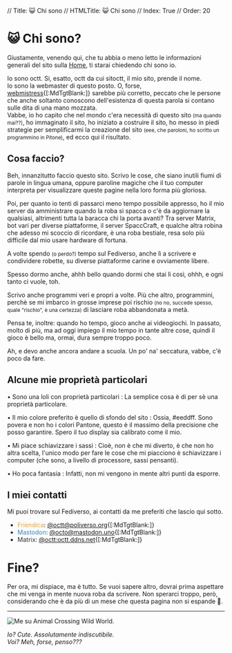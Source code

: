 // Title: 😺 Chi sono
// HTMLTitle: <span class="twa twa-grinning-cat"><span>😺</span></span> Chi sono
// Index: True
// Order: 20

# <span class="twa twa-grinning-cat"><span>😺</span></span> Chi sono?

Giustamente, venendo qui, che tu abbia o meno letto le informazioni generali del sito sulla [Home](./index.html), ti starai chiedendo chi sono io.

Io sono octt. Si, esatto, octt da cui sitoctt, il mio sito, prende il nome.  
Io sono la webmaster di questo posto. O, forse, [webmistress](https://www.dictionary.com/browse/webmistress){[:MdTgtBlank:]} sarebbe più corretto, peccato che le persone che anche soltanto conoscono dell'esistenza di questa parola si contano sulle dita di una mano mozzata.  
Vabbe, io ho capito che nel mondo c'era necessità di questo sito <small>(ma quando mai??)</small>, ho immaginato il sito, ho iniziato a costruire il sito, ho messo in piedi strategie per semplificarmi la creazione del sito <small>(eee, che paroloni, ho scritto un programmino in Pitone)</small>, ed ecco qui il risultato.

## Cosa faccio?

Beh, innanzitutto faccio questo sito. Scrivo le cose, che siano inutili fiumi di parole in lingua umana, oppure paroline magiche che il tuo computer interpreta per visualizzare queste pagine nella loro forma più gloriosa.

Poi, per quanto io tenti di passarci meno tempo possibile appresso, ho il mio server da amministrare quando la roba si spacca o c'è da aggiornare la qualsiasi, altrimenti tutta la baracca chi la porta avanti? Tra server Matrix, bot vari per diverse piattaforme, il server SpaccCraft, e qualche altra robina che adesso mi scoccio di ricordare, è una roba bestiale, resa solo più difficile dal mio usare hardware di fortuna.

A volte spendo <small>(o perdo?)</small> tempo sul Fediverso, anche lì a scrivere e condividere robette, su diverse piattaforme carine e ovviamente libere.

Spesso dormo anche, ahhh bello quando dormi che stai lì così, ohhh, e ogni tanto ci vuole, toh.

Scrivo anche programmi veri e propri a volte. Più che altro, programmini, perchè se mi imbarco in grosse imprese poi rischio <small>(no no, succede spesso, quale "rischio", è una certezza)</small> di lasciare roba abbandonata a metà.

Pensa te, inoltre: quando ho tempo, gioco anche ai videogiochi. In passato, molto di più, ma ad oggi impiego il mio tempo in tante altre cose, quindi il gioco è bello ma, ormai, dura sempre troppo poco.

Ah, e devo anche ancora andare a scuola. Un po' na' seccatura, vabbe, c'è poco da fare.

## Alcune mie proprietà particolari

• Sono una loli con proprietà particolari
:	La semplice cosa è di per sè una proprietà particolare.

• Il mio colore preferito è quello di sfondo del sito
:	Ossia, #eeddff. Sono povera e non ho i colori Pantone, questo è il massimo della precisione che posso garantire. Spero il tuo display sia calibrato come il mio.

• Mi piace schiavizzare i sassi
:	Cioè, non è che mi diverto, è che non ho altra scelta, l'unico modo per fare le cose che mi piacciono è schiavizzare i computer (che sono, a livello di processore, sassi pensanti).

• Ho poca fantasia
:	Infatti, non mi vengono in mente altri punti da esporre.

## I miei contatti

Mi puoi trovare sul Fediverso, ai contatti da me preferiti che lascio qui sotto.

- <span style='Color:#FFA020;'>Friendica</span>: [@octt@poliverso.org](https://poliverso.org/profile/octt){[:MdTgtBlank:]}  
- <span style='Color:#3088D4;'>Mastodon</span>: [@octo@mastodon.uno](https://mastodon.uno/@octo){[:MdTgtBlank:]}  
- <span style='Color:#2D2D2D;'>Matrix</span>: [@octt:octt.ddns.net](https://matrix.to/#/@octt:octt.ddns.net){[:MdTgtBlank:]}

# Fine?

Per ora, mi dispiace, ma è tutto. Se vuoi sapere altro, dovrai prima aspettare che mi venga in mente nuova roba da scrivere. Non sperarci troppo, però, considerando che è da più di un mese che questa pagina non si espande 😬.

---

![Me su Animal Crossing Wild World.]([HTML:Folder:*:AbsoluteRoot]/sitoctt-assets/Media/Animal-Crossing/ACWW-Me-2022-08-01.avif)

_Io? Cute. Assolutamente indiscutibile._  
_Voi? Meh, forse, penso???_
